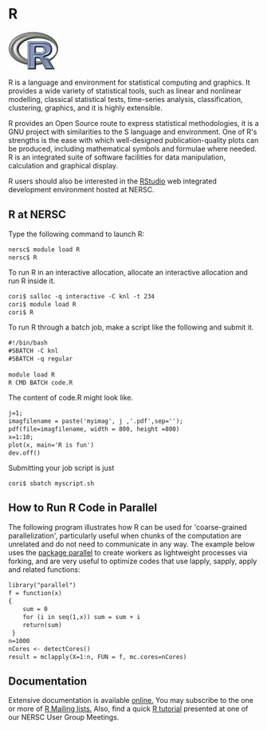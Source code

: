 # R

![R Logo](r-logo.jpg)

R is a language and environment for statistical computing and graphics.
It provides a wide variety of statistical tools, such as linear and nonlinear modelling, 
classical statistical tests, time-series analysis, classification, clustering, graphics, 
and it is highly extensible.

R provides an Open Source route to express statistical methodologies, 
it is a GNU project with similarities to the S language and environment. 
One of R's strengths is the ease with which 
well-designed publication-quality plots can be produced, including mathematical 
symbols and formulae where needed. R is an integrated suite of software facilities 
for data manipulation, calculation and graphical display. 

R users should also be interested in
the [RStudio](https://www.google.com) web integrated development
environment hosted at NERSC.

## R at NERSC

Type the following command to launch R:

    nersc$ module load R
    nersc$ R

To run R in an interactive allocation, allocate an interactive allocation and run R inside it.

    cori$ salloc -q interactive -C knl -t 234
    cori$ module load R
    cori$ R

To run R through a batch job, make a script like the following and submit it.

    #!/bin/bash
    #SBATCH -C knl
    #SBATCH -q regular
     
    module load R
    R CMD BATCH code.R

The content of code.R might look like.

    j=1;
    imagfilename = paste('myimag', j ,'.pdf',sep='');
    pdf(file=imagfilename, width = 800, height =800)
    x=1:10;
    plot(x, main='R is fun')
    dev.off()

Submitting your job script is just

    cori$ sbatch myscript.sh

## How to Run R Code in Parallel

The following program illustrates how R can be used for 'coarse-grained
parallelization', particularly useful when chunks of the computation are
unrelated and do not need to communicate in any way. The example below uses the
[package parallel](https://stat.ethz.ch/R-manual/R-devel/library/parallel/doc/parallel.pdf) to create workers as lightweight processes via forking, and
are very useful to optimize codes that use lapply, sapply, apply and related
functions:

	library("parallel")
    f = function(x)
    {
        sum = 0
        for (i in seq(1,x)) sum = sum + i
        return(sum)
     }
    n=1000
    nCores <- detectCores()
    result = mclapply(X=1:n, FUN = f, mc.cores=nCores)

## Documentation

Extensive documentation is available [online.](http://www.r-project.org/)
You may subscribe to the one or more of [R Mailing lists.](http://www.r-project.org/mail.html)
Also, find a quick [R tutorial](https://www.nersc.gov/assets/DataAnalytics/2011/TutorialR2011.pdf) 
presented at one of our NERSC User Group Meetings.

